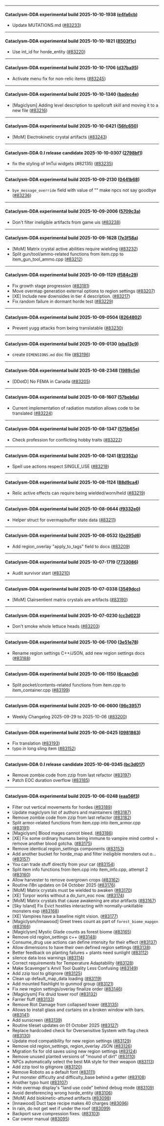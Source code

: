 
---

#### Cataclysm-DDA experimental build 2025-10-10-1938 ([e4fa6cb](https://github.com/CleverRaven/Cataclysm-DDA/releases/tag/cdda-experimental-2025-10-10-1938))

* Update MUTATIONS.md ([#83233](https://github.com/CleverRaven/Cataclysm-DDA/pull/83233))

---

#### Cataclysm-DDA experimental build 2025-10-10-1821 ([8503f1c](https://github.com/CleverRaven/Cataclysm-DDA/releases/tag/cdda-experimental-2025-10-10-1821))

* Use int_id for horde_entity ([#83220](https://github.com/CleverRaven/Cataclysm-DDA/pull/83220))

---

#### Cataclysm-DDA experimental build 2025-10-10-1706 ([d37ba95](https://github.com/CleverRaven/Cataclysm-DDA/releases/tag/cdda-experimental-2025-10-10-1706))

* Activate menu fix for non-relic items ([#83245](https://github.com/CleverRaven/Cataclysm-DDA/pull/83245))

---

#### Cataclysm-DDA experimental build 2025-10-10-1340 ([badec4e](https://github.com/CleverRaven/Cataclysm-DDA/releases/tag/cdda-experimental-2025-10-10-1340))

* [Magiclysm] Adding level description to spellcraft skill and moving it to a new file ([#83216](https://github.com/CleverRaven/Cataclysm-DDA/pull/83216))

---

#### Cataclysm-DDA experimental build 2025-10-10-0421 ([56fc650](https://github.com/CleverRaven/Cataclysm-DDA/releases/tag/cdda-experimental-2025-10-10-0421))

* [MoM] Electrokinetic crystal artifacts ([#83243](https://github.com/CleverRaven/Cataclysm-DDA/pull/83243))

---

#### Cataclysm-DDA 0.I release candidate 2025-10-10-0307 ([2798bf1](https://github.com/CleverRaven/Cataclysm-DDA/releases/tag/cdda-0.I-2025-10-10-0307))

* fix the styling of ImTui widgets (#82135) ([#83235](https://github.com/CleverRaven/Cataclysm-DDA/pull/83235))

---

#### Cataclysm-DDA experimental build 2025-10-09-2130 ([0441b68](https://github.com/CleverRaven/Cataclysm-DDA/releases/tag/cdda-experimental-2025-10-09-2130))

* `bye_message_override` field with value of "<null>" make npcs not say goodbye ([#83236](https://github.com/CleverRaven/Cataclysm-DDA/pull/83236))

---

#### Cataclysm-DDA experimental build 2025-10-09-2006 ([5709c3a](https://github.com/CleverRaven/Cataclysm-DDA/releases/tag/cdda-experimental-2025-10-09-2006))

* Don't filter ineligible artifacts from game uis ([#83238](https://github.com/CleverRaven/Cataclysm-DDA/pull/83238))

---

#### Cataclysm-DDA experimental build 2025-10-09-1628 ([7e3f58a](https://github.com/CleverRaven/Cataclysm-DDA/releases/tag/cdda-experimental-2025-10-09-1628))

* [MoM] Matrix crystal active abilities require wielding ([#83232](https://github.com/CleverRaven/Cataclysm-DDA/pull/83232))
* Split gun/tool/ammo-related functions from item.cpp to item_gun_tool_ammo.cpp ([#83212](https://github.com/CleverRaven/Cataclysm-DDA/pull/83212))

---

#### Cataclysm-DDA experimental build 2025-10-09-1129 ([f584c29](https://github.com/CleverRaven/Cataclysm-DDA/releases/tag/cdda-experimental-2025-10-09-1129))

* Fix growth stage progression ([#83181](https://github.com/CleverRaven/Cataclysm-DDA/pull/83181))
* Move overmap generation external options to region settings ([#83207](https://github.com/CleverRaven/Cataclysm-DDA/pull/83207))
* [XE] Include new downsides in tier 4 description. ([#83217](https://github.com/CleverRaven/Cataclysm-DDA/pull/83217))
* Fix random failure in dormant horde test ([#83229](https://github.com/CleverRaven/Cataclysm-DDA/pull/83229))

---

#### Cataclysm-DDA experimental build 2025-10-09-0504 ([8264802](https://github.com/CleverRaven/Cataclysm-DDA/releases/tag/cdda-experimental-2025-10-09-0504))

* Prevent yugg attacks from being translatable ([#83230](https://github.com/CleverRaven/Cataclysm-DDA/pull/83230))

---

#### Cataclysm-DDA experimental build 2025-10-09-0130 ([eba13c9](https://github.com/CleverRaven/Cataclysm-DDA/releases/tag/cdda-experimental-2025-10-09-0130))

* create `DIMENSIONS.md` doc file ([#83196](https://github.com/CleverRaven/Cataclysm-DDA/pull/83196))

---

#### Cataclysm-DDA experimental build 2025-10-08-2348 ([1989c5e](https://github.com/CleverRaven/Cataclysm-DDA/releases/tag/cdda-experimental-2025-10-08-2348))

* [DDotD] No FEMA in Canada ([#83205](https://github.com/CleverRaven/Cataclysm-DDA/pull/83205))

---

#### Cataclysm-DDA experimental build 2025-10-08-1607 ([57beb6a](https://github.com/CleverRaven/Cataclysm-DDA/releases/tag/cdda-experimental-2025-10-08-1607))

* Current implementation of radiation mutation allows code to be translated ([#83224](https://github.com/CleverRaven/Cataclysm-DDA/pull/83224))

---

#### Cataclysm-DDA experimental build 2025-10-08-1347 ([575b65e](https://github.com/CleverRaven/Cataclysm-DDA/releases/tag/cdda-experimental-2025-10-08-1347))

* Check profession for conflicting hobby traits ([#83222](https://github.com/CleverRaven/Cataclysm-DDA/pull/83222))

---

#### Cataclysm-DDA experimental build 2025-10-08-1241 ([812352a](https://github.com/CleverRaven/Cataclysm-DDA/releases/tag/cdda-experimental-2025-10-08-1241))

* Spell use actions respect SINGLE_USE ([#83218](https://github.com/CleverRaven/Cataclysm-DDA/pull/83218))

---

#### Cataclysm-DDA experimental build 2025-10-08-1124 ([88d9ca4](https://github.com/CleverRaven/Cataclysm-DDA/releases/tag/cdda-experimental-2025-10-08-1124))

* Relic active effects can require being wielded/worn/held ([#83219](https://github.com/CleverRaven/Cataclysm-DDA/pull/83219))

---

#### Cataclysm-DDA experimental build 2025-10-08-0644 ([f9332e0](https://github.com/CleverRaven/Cataclysm-DDA/releases/tag/cdda-experimental-2025-10-08-0644))

* Helper struct for overmapbuffer state data ([#83211](https://github.com/CleverRaven/Cataclysm-DDA/pull/83211))

---

#### Cataclysm-DDA experimental build 2025-10-08-0532 ([0e295d6](https://github.com/CleverRaven/Cataclysm-DDA/releases/tag/cdda-experimental-2025-10-08-0532))

* Add region_overlay "apply_to_tags" field to docs ([#83209](https://github.com/CleverRaven/Cataclysm-DDA/pull/83209))

---

#### Cataclysm-DDA experimental build 2025-10-07-1719 ([7733086](https://github.com/CleverRaven/Cataclysm-DDA/releases/tag/cdda-experimental-2025-10-07-1719))

* Audit survivor start ([#83210](https://github.com/CleverRaven/Cataclysm-DDA/pull/83210))

---

#### Cataclysm-DDA experimental build 2025-10-07-0338 ([3549dcc](https://github.com/CleverRaven/Cataclysm-DDA/releases/tag/cdda-experimental-2025-10-07-0338))

* [MoM] Clairsentient matrix crystals are artifacts ([#83190](https://github.com/CleverRaven/Cataclysm-DDA/pull/83190))

---

#### Cataclysm-DDA experimental build 2025-10-07-0230 ([cc3d023](https://github.com/CleverRaven/Cataclysm-DDA/releases/tag/cdda-experimental-2025-10-07-0230))

* Don't smoke whole lettuce heads ([#83203](https://github.com/CleverRaven/Cataclysm-DDA/pull/83203))

---

#### Cataclysm-DDA experimental build 2025-10-06-1700 ([3e51e78](https://github.com/CleverRaven/Cataclysm-DDA/releases/tag/cdda-experimental-2025-10-06-1700))

* Rename region settings C++/JSON, add new region settings docs ([#83188](https://github.com/CleverRaven/Cataclysm-DDA/pull/83188))

---

#### Cataclysm-DDA experimental build 2025-10-06-1150 ([6caac0d](https://github.com/CleverRaven/Cataclysm-DDA/releases/tag/cdda-experimental-2025-10-06-1150))

* Split pocket/contents-related functions from item.cpp to item_container.cpp ([#83199](https://github.com/CleverRaven/Cataclysm-DDA/pull/83199))

---

#### Cataclysm-DDA experimental build 2025-10-06-0600 ([96c3957](https://github.com/CleverRaven/Cataclysm-DDA/releases/tag/cdda-experimental-2025-10-06-0600))

* Weekly Changelog 2025-09-29 to 2025-10-06 ([#83200](https://github.com/CleverRaven/Cataclysm-DDA/pull/83200))

---

#### Cataclysm-DDA experimental build 2025-10-06-0425 ([0981863](https://github.com/CleverRaven/Cataclysm-DDA/releases/tag/cdda-experimental-2025-10-06-0425))

* Fix translation ([#83193](https://github.com/CleverRaven/Cataclysm-DDA/pull/83193))
* typo in long sling item ([#83152](https://github.com/CleverRaven/Cataclysm-DDA/pull/83152))

---

#### Cataclysm-DDA 0.I release candidate 2025-10-06-0345 ([bc3d017](https://github.com/CleverRaven/Cataclysm-DDA/releases/tag/cdda-0.I-2025-10-06-0345))

* Remove zombie code from zzip from last refactor ([#83197](https://github.com/CleverRaven/Cataclysm-DDA/pull/83197))
* Patch EOC duration overflow ([#83185](https://github.com/CleverRaven/Cataclysm-DDA/pull/83185))

---

#### Cataclysm-DDA experimental build 2025-10-06-0248 ([eaa56f3](https://github.com/CleverRaven/Cataclysm-DDA/releases/tag/cdda-experimental-2025-10-06-0248))

* Filter out vertical movements for hordes ([#83189](https://github.com/CleverRaven/Cataclysm-DDA/pull/83189))
* Update magiclysm list of authors and maintainers ([#83187](https://github.com/CleverRaven/Cataclysm-DDA/pull/83187))
* Remove zombie code from zzip from last refactor ([#83182](https://github.com/CleverRaven/Cataclysm-DDA/pull/83182))
* Split armor-related functions from item.cpp into item_armor.cpp ([#83191](https://github.com/CleverRaven/Cataclysm-DDA/pull/83191))
* [Magiclysm] Blood mages cannot bleed. ([#83186](https://github.com/CleverRaven/Cataclysm-DDA/pull/83186))
* [XE] Fix some ordinary humans being immune to vampire mind control + remove another blood gotcha. ([#83175](https://github.com/CleverRaven/Cataclysm-DDA/pull/83175))
* Remove identical region_settings components ([#83153](https://github.com/CleverRaven/Cataclysm-DDA/pull/83153))
* Add another bucket for horde_map and filter ineligible monsters out o… ([#83157](https://github.com/CleverRaven/Cataclysm-DDA/pull/83157))
* You can trade stuff directly from your car ([#83154](https://github.com/CleverRaven/Cataclysm-DDA/pull/83154))
* Split item info functions from item.cpp into item_info.cpp, attempt 2 ([#83160](https://github.com/CleverRaven/Cataclysm-DDA/pull/83160))
* Allow harvester to remove overgrown crops ([#83162](https://github.com/CleverRaven/Cataclysm-DDA/pull/83162))
* Routine i18n updates on 04 October 2025 ([#83176](https://github.com/CleverRaven/Cataclysm-DDA/pull/83176))
* [MoM] Matrix crystals must be wielded to awaken ([#83170](https://github.com/CleverRaven/Cataclysm-DDA/pull/83170))
* [XE] Torpor works without a do_turn_eoc now. ([#83174](https://github.com/CleverRaven/Cataclysm-DDA/pull/83174))
* [MoM] Matrix crystals that cause awakening are *also* artifacts ([#83167](https://github.com/CleverRaven/Cataclysm-DDA/pull/83167))
* [Sky Island] Fix Evict hostiles interacting with normally-unkillable monsters exp  ([#83168](https://github.com/CleverRaven/Cataclysm-DDA/pull/83168))
* [XE] Vampires have a baseline night vision. ([#83177](https://github.com/CleverRaven/Cataclysm-DDA/pull/83177))
* [Magiclysm/Innawood] Greet trees count as part of `forest_biome_mapgen` ([#83166](https://github.com/CleverRaven/Cataclysm-DDA/pull/83166))
* [Magiclysm] Mystic Glade counts as forest biome ([#83165](https://github.com/CleverRaven/Cataclysm-DDA/pull/83165))
* Remove old region_settings c++ ([#83148](https://github.com/CleverRaven/Cataclysm-DDA/pull/83148))
* Consume_drug use actions can define intensity for their effect ([#83137](https://github.com/CleverRaven/Cataclysm-DDA/pull/83137))
* Allow dimensions to have their own defined region settings ([#83138](https://github.com/CleverRaven/Cataclysm-DDA/pull/83138))
* Better feedback on planting failures + plants need sunlight ([#83112](https://github.com/CleverRaven/Cataclysm-DDA/pull/83112))
* silence data loss warnings ([#83114](https://github.com/CleverRaven/Cataclysm-DDA/pull/83114))
* Correct requirements for Temperature Adaptability ([#83128](https://github.com/CleverRaven/Cataclysm-DDA/pull/83128))
* Make Scavenger's Anvil Tool Quality Less Confusing ([#83149](https://github.com/CleverRaven/Cataclysm-DDA/pull/83149))
* Add zzip tool to gitignore ([#83125](https://github.com/CleverRaven/Cataclysm-DDA/pull/83125))
* Clean up default_map_data loading ([#83119](https://github.com/CleverRaven/Cataclysm-DDA/pull/83119))
* Add mounted flashlight to gunmod group ([#83121](https://github.com/CleverRaven/Cataclysm-DDA/pull/83121))
* Fix new region settings/overlay finalize order ([#83146](https://github.com/CleverRaven/Cataclysm-DDA/pull/83146))
* [Magiclysm] Fix druid tower roof ([#83132](https://github.com/CleverRaven/Cataclysm-DDA/pull/83132))
* Farrier fluff ([#83133](https://github.com/CleverRaven/Cataclysm-DDA/pull/83133))
* Remove Riot Damage from collapsed tower ([#83135](https://github.com/CleverRaven/Cataclysm-DDA/pull/83135))
* Allows to install glass and curtains on a broken window with bars. ([#83141](https://github.com/CleverRaven/Cataclysm-DDA/pull/83141))
* Add sunscreen ([#83139](https://github.com/CleverRaven/Cataclysm-DDA/pull/83139))
* Routine tileset updates on 01 October 2025 ([#83127](https://github.com/CleverRaven/Cataclysm-DDA/pull/83127))
* Replace hardcoded check for Oversensitive System with flag check ([#83130](https://github.com/CleverRaven/Cataclysm-DDA/pull/83130))
* Update mod compatibility for new region settings ([#83129](https://github.com/CleverRaven/Cataclysm-DDA/pull/83129))
* Remove old region_settings, region_overlay JSON ([#83126](https://github.com/CleverRaven/Cataclysm-DDA/pull/83126))
* Migration fix for old saves using new region settings ([#83124](https://github.com/CleverRaven/Cataclysm-DDA/pull/83124))
* Remove unused planted versions of "mound of dirt" ([#83110](https://github.com/CleverRaven/Cataclysm-DDA/pull/83110))
* NPCs automatically select the best MA style for their weapon ([#83113](https://github.com/CleverRaven/Cataclysm-DDA/pull/83113))
* Add zzip tool to gitignore ([#83120](https://github.com/CleverRaven/Cataclysm-DDA/pull/83120))
* Remove Roboto as a default font ([#83111](https://github.com/CleverRaven/Cataclysm-DDA/pull/83111))
* Put monster difficulty and difficulty_base behind a getter ([#83108](https://github.com/CleverRaven/Cataclysm-DDA/pull/83108))
* Another typo hunt ([#83107](https://github.com/CleverRaven/Cataclysm-DDA/pull/83107))
* Hide overmap display's "land use code" behind debug mode ([#83109](https://github.com/CleverRaven/Cataclysm-DDA/pull/83109))
* Avoid dereferencing wrong horde_entity ([#83106](https://github.com/CleverRaven/Cataclysm-DDA/pull/83106))
* [MoM] Add biokinetic-attuned artifacts ([#83098](https://github.com/CleverRaven/Cataclysm-DDA/pull/83098))
* [Innawood] Duct tape recipe makes 40 charges ([#83096](https://github.com/CleverRaven/Cataclysm-DDA/pull/83096))
* In rain, do not get wet if under the roof ([#83099](https://github.com/CleverRaven/Cataclysm-DDA/pull/83099))
* Backport save compression fixes. ([#83103](https://github.com/CleverRaven/Cataclysm-DDA/pull/83103))
* Car owner manual ([#83095](https://github.com/CleverRaven/Cataclysm-DDA/pull/83095))

